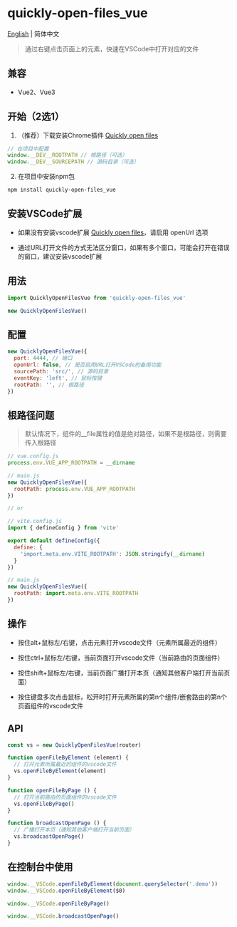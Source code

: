 # quickly-open-files_vue

[English](./README.md) | 简体中文

> 通过右键点击页面上的元素，快速在VSCode中打开对应的文件

## 兼容

- Vue2、Vue3

## 开始（2选1）

1. （推荐）下载安装Chrome插件 [Quickly open files](https://github.com/jian-qin/quickly-open-files_vue/releases)

```javascript
// 在项目中配置
window.__DEV__ROOTPATH // 根路径（可选）
window.__DEV__SOURCEPATH // 源码目录（可选）
```

2. 在项目中安装npm包

```bash
npm install quickly-open-files_vue
```

## 安装VSCode扩展

- 如果没有安装vscode扩展 [Quickly open files](https://marketplace.visualstudio.com/items?itemName=jian-qin.quickly-open-files)，请启用 openUrl 选项

- 通过URL打开文件的方式无法区分窗口，如果有多个窗口，可能会打开在错误的窗口，建议安装vscode扩展

## 用法

```javascript
import QuicklyOpenFilesVue from 'quickly-open-files_vue'

new QuicklyOpenFilesVue()
```

## 配置

```javascript
new QuicklyOpenFilesVue({
  port: 4444, // 端口
  openUrl: false, // 是否启用URL打开VSCode的备用功能
  sourcePath: 'src/', // 源码目录
  eventKey: 'left', // 鼠标按键
  rootPath: '', // 根路径
})
```

## 根路径问题

> 默认情况下，组件的__file属性的值是绝对路径，如果不是根路径，则需要传入根路径

```javascript
// vue.config.js
process.env.VUE_APP_ROOTPATH = __dirname

// main.js
new QuicklyOpenFilesVue({
  rootPath: process.env.VUE_APP_ROOTPATH
})

// or

// vite.config.js
import { defineConfig } from 'vite'

export default defineConfig({
  define: {
    'import.meta.env.VITE_ROOTPATH': JSON.stringify(__dirname)
  }
})

// main.js
new QuicklyOpenFilesVue({
  rootPath: import.meta.env.VITE_ROOTPATH
})
```

## 操作

- 按住alt+鼠标左/右键，点击元素打开vscode文件（元素所属最近的组件）

- 按住ctrl+鼠标左/右键，当前页面打开vscode文件（当前路由的页面组件）

- 按住shift+鼠标左/右键，当前页面广播打开本页（通知其他客户端打开当前页面）

- 按住键盘多次点击鼠标，松开时打开元素所属的第n个组件/嵌套路由的第n个页面组件的vscode文件

## API

```javascript
const vs = new QuicklyOpenFilesVue(router)

function openFileByElement (element) {
  // 打开元素所属最近的组件的vscode文件
  vs.openFileByElement(element)
}

function openFileByPage () {
  // 打开当前路由的页面组件的vscode文件
  vs.openFileByPage()
}

function broadcastOpenPage () {
  // 广播打开本页（通知其他客户端打开当前页面）
  vs.broadcastOpenPage()
}
```

## 在控制台中使用

```javascript
window.__VSCode.openFileByElement(document.querySelector('.demo'))
window.__VSCode.openFileByElement($0)

window.__VSCode.openFileByPage()

window.__VSCode.broadcastOpenPage()
```